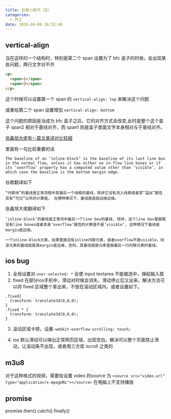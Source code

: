 ```yaml
---
title: 日常小技巧（五）
categories:
  - 尺工
date: 2018-04-09 16:52:40
---
```

<p></p>
<!-- more -->

## vertical-align
当在这样的一个结构时，特别是第二个 span 设置为了 bfc 盒子的时候，会出现某些问题，两行文字对不齐
```html
<p>
  <span>1</span>
  <span>2</span>
</p>
```
这个时候可以设置第一个 span 的 `vertical-align: top` 来解决这个问题

或者给第二个 span 设置增加 `vertical-align: bottom`

这个问题的原因是当成为 bfc 盒子之后，它的对齐方式会改变,此时是整个这个盒子 span2 相对于基线对齐，而 span1 则是盒子里面文字本身相对与于基线对齐。

[张鑫旭大佬有一篇文章讲对比较细](https://www.zhangxinxu.com/wordpress/2015/08/css-deep-understand-vertical-align-and-line-height/comment-page-1/)

里面有一句比较重要的话

`The baseline of an ‘inline-block’ is the baseline of its last line box in the normal flow, unless it has either no in-flow line boxes or if its ‘overflow’ property has a computed value other than ‘visible’, in which case the baseline is the bottom margin edge.`

谷歌翻译如下

`“内联块”的基线是正常流程中其最后一个线框的基线，除非它没有流入线框或者其“溢出”属性具有“可见”以外的计算值， 在哪种情况下，基线是底部边缘边缘。`

张鑫旭大佬翻译如下

`’inline-block’的基线是正常流中最后一个line box的基线, 除非，这个line box里面既没有line boxes或者本身’overflow’属性的计算值不是’visible’, 这种情况下基线是margin底边缘。`

`一个inline-block元素，如果里面没有inline内联元素，或者overflow不是visible，则该元素的基线就是其margin底边缘，否则，其基线就是元素里面最后一行内联元素的基线。`

## ios bug
1. 全局设置对 `user-selected: *` 会使 input textarea 不能被选中，弹起输入框
2. fixed 在部分ios手机中，滑动对时候会消失，滑动停止后又出来。解决方法可以将 fixed 区域整个拿出来，不放在滚动区域内，或者设置如下。
```
.fixed{
  transform: translate3d(0,0,0);
}
.fixed * {
  transform: translate3d(0,0,0);
}
```
3. 滚动区域卡顿，设置`-webkit-overflow-scrolling: touch;`

4. ios 默认滑动可以弹出正常网页区域，出现空白。解决可以整个页面禁止滑动，让滚动条不出现，或者用三方库 iscroll 之类的


## m3u8
对于这种格式的视频，需要给设置 video 的source 为 `<source src="video.url" type="application/x-mpegURL"></source>` 在电脑上不支持播放

## promise
promise.then().catch().finally()
 